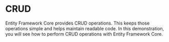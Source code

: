 # CRUD

Entity Framework Core provides CRUD operations. This keeps those operations simple and helps maintain readable code. 
In this demonstration, you will see how to perform CRUD operations with Entity Framework Core.
